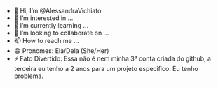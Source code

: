 - 👋 Hi, I’m @AlessandraVichiato
- 👀 I’m interested in ...
- 🌱 I’m currently learning ...
- 💞️ I’m looking to collaborate on ...
- 📫 How to reach me ...
- 😄 Pronomes: Ela/Dela (She/Her)
- ⚡ Fato Divertido: Essa não é nem minha 3ª conta criada do github, a terceira eu tenho a 2 anos para um projeto especifico. Eu tenho problema.

<!---
AlessandraVichiato/AlessandraVichiato is a ✨ special ✨ repository because its `README.md` (this file) appears on your GitHub profile.
You can click the Preview link to take a look at your changes.
--->
